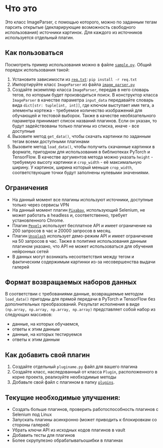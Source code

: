# Что это

Это класс ImageParser, с помощью которого, можно по заданным тегам 
парсить открытые (декларирующие возможность свободного использования) 
источники картинок. 
Для каждого из источников используется отдельный плагин. 

## Как пользоваться

Посмотреть пример использования можно в файле [`sample.py`](sample.py).
Общий порядок использования такой:

1. Установите зависимости из [`req.txt`](req.txt): `pip install -r req.txt`
2. Импортируйте класс `ImageParser` из файла [`image_parser.py`](image_parser.py)
3. Создайте экземпляр класса `ImageParser`, передав в него словарь тегов, 
по которым будет производиться поиск.
В конструктор класса `ImageParser` в качестве параметра 
`input_data` передавайте словарь вида  `dict[str: tuple[int, int]]`,
где ключом выступает имя тега, а элементы кортежа - требуемое 
количество изображений для обучающей и тестовой выборок. Также в качестве необязательного
параметра принимает список названий плагинов. Если он указан, то будут задействованы 
только плагины из списка, иначе - все доступные
4. Вызовите метод `get_data()`, чтобы скачать картинки по заданным тегам
всеми доступными плагинами
5. Вызовите метод `load_data()`, чтобы получить скачанные картинки в формате,
пригодном для использования в библиотеках PyTorch и TensorFlow.
В качестве аргументов метода можно указать `height` - 
требуемую высоту картинки и `crop_width` - её максимальную ширину.
У картинок, ширина который меньше `crop_width`, соответствующие точки
будут заполнены нулевыми значениями.

## Ограничения
- На данный момент все плагины используют источники, доступные только через сервисы VPN
- На данный момент плагин [`Pixabay`](plugins/pixabay.py), использующий Selenium, не может работать в headless
и, соответственно, требует установленного Chrome.
- Плагин [`Pexels`](plugins/pexels.py) использует бесплатное API и имеет ограничение на 200 запросов в час и 20000
запросов в месяц.
- Плагин [`Unsplash`](plugins/unsplash.py) использует демо-режим API и имеет ограничение на 50 запросов в час. Также в политике
  использования данным плагином указано, что API не может использоваться для обучения нейронных сетей
- В данных могут возникать несоответствия между тегом и фактическим содержимым картинки
из-за несовершенства выдачи галерей

## Формат возвращаемых наборов данных

В соответствии с требованиями данные, возвращаемые методом `load_data()`
пригодны для прямой передачи в PyTorch и TensorFlow без дополнительных 
преобразований.
Результат исполнения в виде `(np.array, np.array, np.array, np.array)` 
представляет собой набор из следующих массивов:

- данные, на которых обучаемся, 
- ответы к этим данным
- данные, на которых тестируемся
- ответы к этим данным

## Как добавить свой плагин

1. Создайте отдельный `pluginame.py` файл для вашего плагина 
2. Создайте класс, наследованный от класса `Plugin`, расположенного в корне проекта, реализуйте необходимые методы
3. Добавьте свой файл с плагином в папку [`plugins`](plugins). 

## Текущие необходимые улучшения:

- Создать больше плагинов, проверить работоспособность плагинов с Selenium под Linux 
- Запускать плагины асинхронно (может приводить к блокировкам со стороны галерей)
- Убрать ключи API из исходных кодов плагинов в vault
- Добавить тесты для плагинов
- Более скрупулезно  обрабатыватьошибки в плагинах
